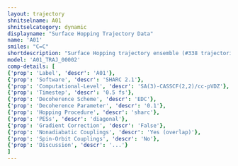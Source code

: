 ```yaml
---
layout: trajectory
shnitselname: A01
shnitselcategory: dynamic
displayname: "Surface Hopping Trajectory Data"
name: 'A01'
smiles: "C=C"
shortdescription: "Surface Hopping trajectory ensemble (#338 trajectories)"
model: 'A01_TRAJ_00002'
comp-details: [
{'prop': 'Label', 'descr': 'A01'},
{'prop': 'Software', 'descr': 'SHARC 2.1'},
{'prop': 'Computational-Level', 'descr': 'SA(3)-CASSCF(2,2)/cc-pVDZ'},
{'prop': 'Timestep', 'descr': '0.5 fs'},
{'prop': 'Decoherence Scheme', 'descr': 'EDC'},
{'prop': 'Decoherence Parameter', 'descr': '0.1'},
{'prop': 'Hopping Procedure', 'descr': 'sharc'},
{'prop': 'PESs', 'descr': 'diagonal'},
{'prop': 'Gradient Correction', 'descr': 'False'},
{'prop': 'Nonadiabatic Couplings', 'descr': 'Yes (overlap)'},
{'prop': 'Spin-Orbit Couplings', 'descr': 'No'},
{'prop': 'Discussion', 'descr': '...'}
]
---
```

